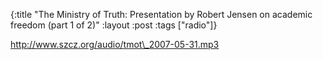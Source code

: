 {:title "The Ministry of Truth: Presentation by Robert Jensen on academic freedom (part 1 of 2)"
:layout :post
:tags  ["radio"]}

<http://www.szcz.org/audio/tmot\_2007-05-31.mp3>

